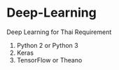 # Deep-Learning
Deep Learning for Thai 
Requirement 
1. Python 2 or Python 3
2. Keras 
3. TensorFlow or Theano
